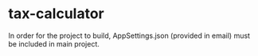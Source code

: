 # tax-calculator

In order for the project to build, AppSettings.json (provided in email) must be included in main project.
